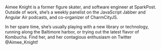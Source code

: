 Aimee Knight is a former figure skater, and software engineer at SparkPost. Outside of work, she’s a weekly panelist on the JavaScript Jabber and Angular Air podcasts, and co-organizer of CharmCityJS. 

In her spare time, she’s usually playing with a new library or technology, running along the Baltimore harbor, or trying out the latest flavor of Kombucha. Find her, and her contagious enthusiasm on Twitter @Aimee_Knight!
